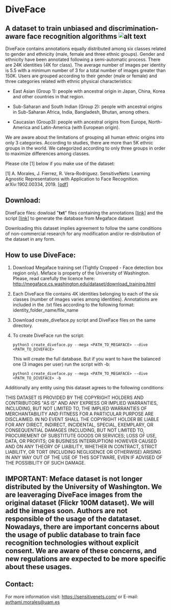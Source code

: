 # DiveFace

## A dataset to train unbiased and discrimination-aware face recognition algorithms ![alt text](http://atvs.ii.uam.es/atvs/pexels-photo-1282270.jpeg)


DiveFace contains annotations equally distributed among six classes related to gender and ethnicity (male, female and three ethnic groups). Gender and ethnicity have been annotated following a semi-automatic process. There are 24K identities (4K for class). The average number of images per identity is 5.5 with a minimum number of 3 for a total number of images greater than 150K. Users are grouped according to their gender (male or female) and three categories related with ethnic physical characteristics:

   - East Asian (Group 1): people with ancestral origin in Japan, China, Korea and other countries in that region.

   - Sub-Saharan and South Indian (Group 2): people with ancestral origins in Sub-Saharan Africa, India, Bangladesh, Bhutan, among others. 

   - Caucasian (Group3): people with ancestral origins from Europe, North-America and Latin-America (with European origin).
   
   
We are aware about the limitations of grouping all human ethnic origins into only 3 categories. According to studies, there are more than 5K ethnic groups in the world. We categorized according to only three groups in order to maximize differences among classes.  

Please cite [1] below if you make use of the dataset:

[1] A. Morales, J. Fierrez, R. Vera-Rodriguez. SensitiveNets: Learning Agnostic Representations with Application to Face Recognition. arXiv:1902.00334, 2019. [[pdf](https://arxiv.org/ftp/arxiv/papers/1902/1902.00334.pdf)]

## Download:

DiveFace files:  dowload "**txt**" files containing the annotations [[link](https://github.com/BiDAlab/DiveFace/tree/master/files)] and the script [[link](https://github.com/BiDAlab/DiveFace/blob/master/create_diveface.py)] to generate the database from Megaface dataset 

Downloading this dataset implies agreement to follow the same
conditions of non-commercial research for any modification and/or
re-distribution of the dataset in any form.

## How to use DiveFace:

1) Download Megaface training set (Tightly Cropped - Face detection box region only). Meface is property of the University of Washington. Please, read carefully the licence here: http://megaface.cs.washington.edu/dataset/download_training.html

2) Each DiveFace file contains 4K identities belonging to each of the six classes (number of images varies among identities). Annotations are included in the .txt files according to the following format: identity_folder_name/file_name 

3) Download create_diveface.py script and DiveFace files on the same directory.

4) To create DiveFace run the script:

   ``
      python3 create_diveface.py --mega <PATH_TO_MEGAFACE> --dive <PATH_TO_DIVEFACE> 
   ``
   
   This will create the full database. But if you want to have the balanced one (3 images per user) run the script with -b:
   
   ``
      python3 create_diveface.py --mega <PATH_TO_MEGAFACE> --dive <PATH_TO_DIVEFACE> -b
   ``

Additionally any entity using this dataset agrees to the following conditions:

THIS DATASET IS PROVIDED BY THE COPYRIGHT HOLDERS AND CONTRIBUTORS "AS
IS" AND ANY EXPRESS OR IMPLIED WARRANTIES, INCLUDING, BUT NOT LIMITED
TO, THE IMPLIED WARRANTIES OF MERCHANTABILITY AND FITNESS FOR A
PARTICULAR PURPOSE ARE DISCLAIMED. IN NO EVENT SHALL THE COPYRIGHT
HOLDER BE LIABLE FOR ANY DIRECT, INDIRECT, INCIDENTAL, SPECIAL,
EXEMPLARY, OR CONSEQUENTIAL DAMAGES (INCLUDING, BUT NOT LIMITED TO,
PROCUREMENT OF SUBSTITUTE GOODS OR SERVICES; LOSS OF USE, DATA, OR
PROFITS; OR BUSINESS INTERRUPTION) HOWEVER CAUSED AND ON ANY THEORY OF
LIABILITY, WHETHER IN CONTRACT, STRICT LIABILITY, OR TORT (INCLUDING
NEGLIGENCE OR OTHERWISE) ARISING IN ANY WAY OUT OF THE USE OF THIS
SOFTWARE, EVEN IF ADVISED OF THE POSSIBILITY OF SUCH DAMAGE.

## IMPORTANT: Meface dataset is not longer distributed by the University of Washington. We are leaveraging DiveFace images from the original dataset (Flickr 100M dataset). We will add the images soon. Authors are not responsible of the usage of the datataset. Nowadays, there are important concerns about the usage of public database to train face recognition technologies without explicit consent. We are aware of these concerns, and new regulations are expected to be more specific about these usages. 

## Contact:

For more information visit: https://sensitivenets.com/
or E-mail: aythami.morales@uam.es

